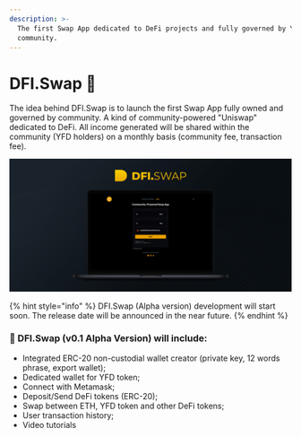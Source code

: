 ```yaml
---
description: >-
  The first Swap App dedicated to DeFi projects and fully governed by YFD's
  community.
---
```


# DFI.Swap 🔄

The idea behind DFI.Swap is to launch the first Swap App fully owned and governed by community. A kind of community-powered "Uniswap" dedicated to DeFi. All income generated will be shared within the community \(YFD holders\) on a monthly basis \(community fee, transaction fee\).

![](../.gitbook/assets/dfi-swap-cover%20%281%29.jpg)

{% hint style="info" %}
DFI.Swap \(Alpha version\) development will start soon. The release date will be announced in the near future.
{% endhint %}

### **🔄 DFI.Swap \(v0.1 Alpha Version\) will include:**

* Integrated ERC-20 non-custodial wallet creator \(private key, 12 words phrase, export wallet\);
* Dedicated wallet for YFD token;
* Connect with Metamask;
* Deposit/Send DeFi tokens \(ERC-20\);
* Swap between ETH, YFD token and other DeFi tokens;
* User transaction history;
* Video tutorials

